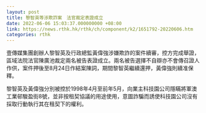 ```yaml
---
layout: post
title: 黎智英等涉欺詐案　法官裁定表證成立
date: 2022-06-06 15:03:37.000000000 +08:00
link: https://news.rthk.hk/rthk/ch/component/k2/1651792-20220606.htm
categories: rthk
---
```


壹傳媒集團創辦人黎智英及行政總監黃偉強涉嫌欺詐的案件續審，控方完成舉證，區域法院法官陳廣池裁定兩名被告表證成立。兩名被告選擇不自辯亦不會傳召證人作供，案件押後至8月24日作結案陳詞，期間黎智英繼續還押，黃偉強則續准保釋。

黎智英及黃偉強分別被控於1998年4月至前年5月，向業主科技園公司隱瞞將軍澳工業邨駿盈街8號，並非按租契協議的用途使用，意圖詐騙而誘使科技園公司沒有採取行動執行其在租契下的權利。
